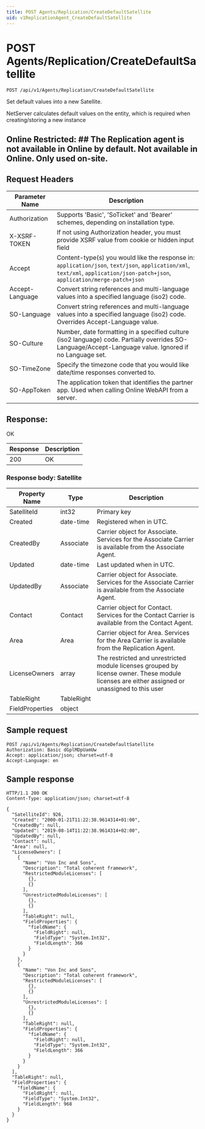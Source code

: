 ```yaml
---
title: POST Agents/Replication/CreateDefaultSatellite
uid: v1ReplicationAgent_CreateDefaultSatellite
---
```


# POST Agents/Replication/CreateDefaultSatellite

```http
POST /api/v1/Agents/Replication/CreateDefaultSatellite
```

Set default values into a new Satellite.


NetServer calculates default values on the entity, which is required when creating/storing a new instance


## Online Restricted: ## The Replication agent is not available in Online by default. Not available in Online. Only used on-site.







## Request Headers

| Parameter Name | Description |
|----------------|-------------|
| Authorization  | Supports 'Basic', 'SoTicket' and 'Bearer' schemes, depending on installation type. |
| X-XSRF-TOKEN   | If not using Authorization header, you must provide XSRF value from cookie or hidden input field |
| Accept         | Content-type(s) you would like the response in: `application/json`, `text/json`, `application/xml`, `text/xml`, `application/json-patch+json`, `application/merge-patch+json` |
| Accept-Language | Convert string references and multi-language values into a specified language (iso2) code. |
| SO-Language | Convert string references and multi-language values into a specified language (iso2) code. Overrides Accept-Language value. |
| SO-Culture | Number, date formatting in a specified culture (iso2 language) code. Partially overrides SO-Language/Accept-Language value. Ignored if no Language set. |
| SO-TimeZone | Specify the timezone code that you would like date/time responses converted to. |
| SO-AppToken | The application token that identifies the partner app. Used when calling Online WebAPI from a server. |


## Response:

OK

| Response | Description |
|----------------|-------------|
| 200 | OK |

### Response body: Satellite

| Property Name | Type |  Description |
|----------------|------|--------------|
| SatelliteId | int32 | Primary key |
| Created | date-time | Registered when  in UTC. |
| CreatedBy | Associate | Carrier object for Associate. Services for the Associate Carrier is available from the <see cref="T:SuperOffice.CRM.Services.IAssociateAgent">Associate Agent</see>. |
| Updated | date-time | Last updated when  in UTC. |
| UpdatedBy | Associate | Carrier object for Associate. Services for the Associate Carrier is available from the <see cref="T:SuperOffice.CRM.Services.IAssociateAgent">Associate Agent</see>. |
| Contact | Contact | Carrier object for Contact. Services for the Contact Carrier is available from the <see cref="T:SuperOffice.CRM.Services.IContactAgent">Contact Agent</see>. |
| Area | Area | Carrier object for Area. Services for the Area Carrier is available from the <see cref="T:SuperOffice.CRM.Services.IReplicationAgent">Replication Agent</see>. |
| LicenseOwners | array | The restricted and unrestricted module licenses grouped by license owner. These module licenses are either assigned or unassigned to this user |
| TableRight | TableRight |  |
| FieldProperties | object |  |

## Sample request

```http!
POST /api/v1/Agents/Replication/CreateDefaultSatellite
Authorization: Basic dGplMDpUamUw
Accept: application/json; charset=utf-8
Accept-Language: en
```

## Sample response

```http_
HTTP/1.1 200 OK
Content-Type: application/json; charset=utf-8

{
  "SatelliteId": 926,
  "Created": "2000-01-21T11:22:38.9614314+01:00",
  "CreatedBy": null,
  "Updated": "2019-08-14T11:22:38.9614314+02:00",
  "UpdatedBy": null,
  "Contact": null,
  "Area": null,
  "LicenseOwners": [
    {
      "Name": "Von Inc and Sons",
      "Description": "Total coherent framework",
      "RestrictedModuleLicenses": [
        {},
        {}
      ],
      "UnrestrictedModuleLicenses": [
        {},
        {}
      ],
      "TableRight": null,
      "FieldProperties": {
        "fieldName": {
          "FieldRight": null,
          "FieldType": "System.Int32",
          "FieldLength": 366
        }
      }
    },
    {
      "Name": "Von Inc and Sons",
      "Description": "Total coherent framework",
      "RestrictedModuleLicenses": [
        {},
        {}
      ],
      "UnrestrictedModuleLicenses": [
        {},
        {}
      ],
      "TableRight": null,
      "FieldProperties": {
        "fieldName": {
          "FieldRight": null,
          "FieldType": "System.Int32",
          "FieldLength": 366
        }
      }
    }
  ],
  "TableRight": null,
  "FieldProperties": {
    "fieldName": {
      "FieldRight": null,
      "FieldType": "System.Int32",
      "FieldLength": 968
    }
  }
}
```